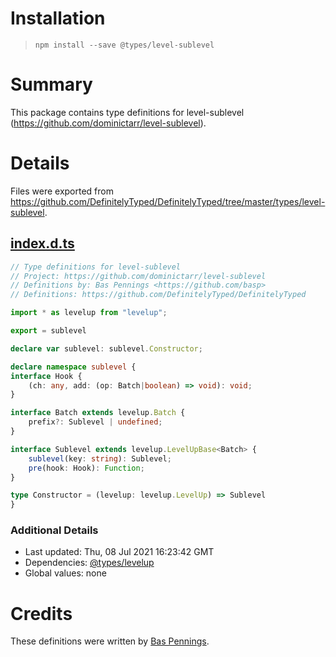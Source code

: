 # Installation
> `npm install --save @types/level-sublevel`

# Summary
This package contains type definitions for level-sublevel (https://github.com/dominictarr/level-sublevel).

# Details
Files were exported from https://github.com/DefinitelyTyped/DefinitelyTyped/tree/master/types/level-sublevel.
## [index.d.ts](https://github.com/DefinitelyTyped/DefinitelyTyped/tree/master/types/level-sublevel/index.d.ts)
````ts
// Type definitions for level-sublevel
// Project: https://github.com/dominictarr/level-sublevel
// Definitions by: Bas Pennings <https://github.com/basp>
// Definitions: https://github.com/DefinitelyTyped/DefinitelyTyped

import * as levelup from "levelup";

export = sublevel

declare var sublevel: sublevel.Constructor;

declare namespace sublevel {
interface Hook {
    (ch: any, add: (op: Batch|boolean) => void): void;
}

interface Batch extends levelup.Batch {
    prefix?: Sublevel | undefined;
}

interface Sublevel extends levelup.LevelUpBase<Batch> {
    sublevel(key: string): Sublevel;
    pre(hook: Hook): Function;
}

type Constructor = (levelup: levelup.LevelUp) => Sublevel
}

````

### Additional Details
 * Last updated: Thu, 08 Jul 2021 16:23:42 GMT
 * Dependencies: [@types/levelup](https://npmjs.com/package/@types/levelup)
 * Global values: none

# Credits
These definitions were written by [Bas Pennings](https://github.com/basp).
